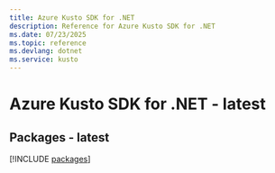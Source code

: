 ```yaml
---
title: Azure Kusto SDK for .NET
description: Reference for Azure Kusto SDK for .NET
ms.date: 07/23/2025
ms.topic: reference
ms.devlang: dotnet
ms.service: kusto
---
```

# Azure Kusto SDK for .NET - latest
## Packages - latest
[!INCLUDE [packages](kusto-index.md)]